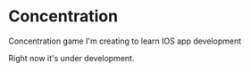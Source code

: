 # Concentration
Concentration game I'm creating to learn IOS app development

Right now it's under development.
